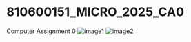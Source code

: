 # 810600151_MICRO_2025_CA0
Computer Assignment 0 
![image1](https://github.com/user-attachments/assets/7cf78034-cdee-4063-a1c4-7f7cbff8b37e)
![image2](https://github.com/user-attachments/assets/c729a08d-533b-480e-b128-a039c55b6639)
